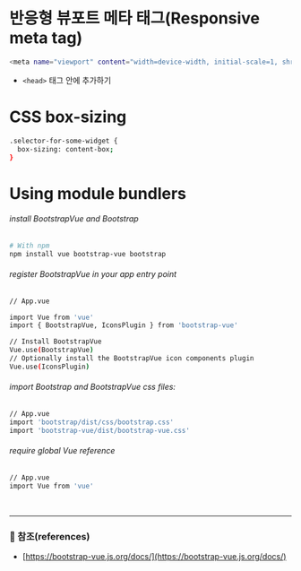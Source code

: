 
# 반응형 뷰포트 메타 태그(Responsive meta tag)
```bash
<meta name="viewport" content="width=device-width, initial-scale=1, shrink-to-fit=no">
```
- `<head>` 태그 안에 추가하기


# CSS box-sizing
```bash
.selector-for-some-widget {
  box-sizing: content-box;
}
```

# Using module bundlers
###### install BootstrapVue and Bootstrap 
```bash
# With npm
npm install vue bootstrap-vue bootstrap
```

###### register BootstrapVue in your app entry point
```bash
// App.vue

import Vue from 'vue'
import { BootstrapVue, IconsPlugin } from 'bootstrap-vue'

// Install BootstrapVue
Vue.use(BootstrapVue)
// Optionally install the BootstrapVue icon components plugin
Vue.use(IconsPlugin)
```

###### import Bootstrap and BootstrapVue css files:
```bash
// App.vue
import 'bootstrap/dist/css/bootstrap.css'
import 'bootstrap-vue/dist/bootstrap-vue.css'
```

###### require global Vue reference
```bash
// App.vue
import Vue from 'vue'
```


<br>

---
### :bookmark_tabs: 참조(references)
- [https://bootstrap-vue.js.org/docs/](https://bootstrap-vue.js.org/docs/)